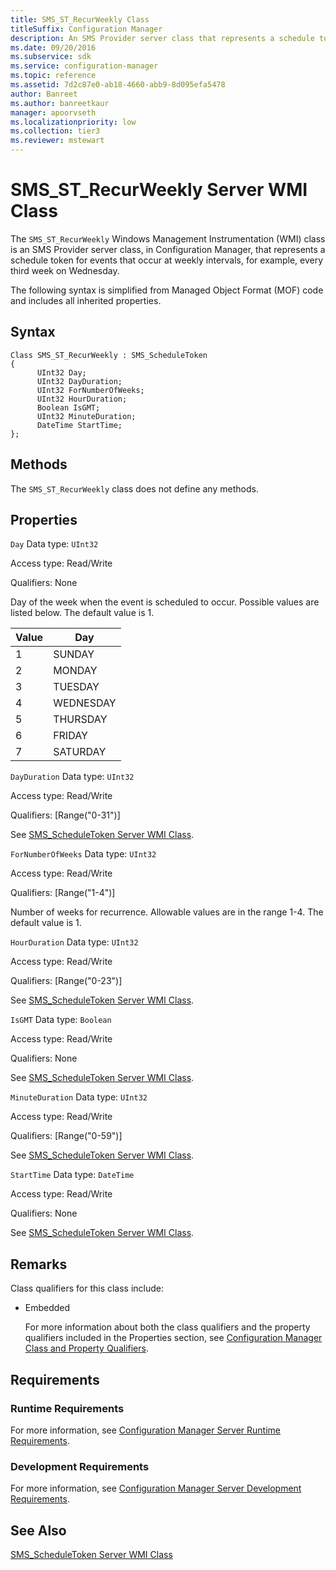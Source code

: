 ```yaml
---
title: SMS_ST_RecurWeekly Class
titleSuffix: Configuration Manager
description: An SMS Provider server class that represents a schedule token for events, which occur at weekly intervals, for example, every third week on Wednesday.
ms.date: 09/20/2016
ms.subservice: sdk
ms.service: configuration-manager
ms.topic: reference
ms.assetid: 7d2c87e0-ab18-4660-abb9-8d095efa5478
author: Banreet
ms.author: banreetkaur
manager: apoorvseth
ms.localizationpriority: low
ms.collection: tier3
ms.reviewer: mstewart
---
```

# SMS_ST_RecurWeekly Server WMI Class
The `SMS_ST_RecurWeekly` Windows Management Instrumentation (WMI) class is an SMS Provider server class, in Configuration Manager, that represents a schedule token for events that occur at weekly intervals, for example, every third week on Wednesday.

 The following syntax is simplified from Managed Object Format (MOF) code and includes all inherited properties.

## Syntax

```
Class SMS_ST_RecurWeekly : SMS_ScheduleToken
{
      UInt32 Day;
      UInt32 DayDuration;
      UInt32 ForNumberOfWeeks;
      UInt32 HourDuration;
      Boolean IsGMT;
      UInt32 MinuteDuration;
      DateTime StartTime;
};
```

## Methods
 The `SMS_ST_RecurWeekly` class does not define any methods.

## Properties
 `Day`
 Data type: `UInt32`

 Access type: Read/Write

 Qualifiers: None

 Day of the week when the event is scheduled to occur. Possible values are listed below. The default value is 1.

|Value|Day|
|-|-|
|1|SUNDAY|
|2|MONDAY|
|3|TUESDAY|
|4|WEDNESDAY|
|5|THURSDAY|
|6|FRIDAY|
|7|SATURDAY|

 `DayDuration`
 Data type: `UInt32`

 Access type: Read/Write

 Qualifiers: [Range("0-31")]

 See [SMS_ScheduleToken Server WMI Class](../../../../../develop/reference/core/servers/configure/sms_scheduletoken-server-wmi-class.md).

 `ForNumberOfWeeks`
 Data type: `UInt32`

 Access type: Read/Write

 Qualifiers: [Range("1-4")]

 Number of weeks for recurrence. Allowable values are in the range 1-4. The default value is 1.

 `HourDuration`
 Data type: `UInt32`

 Access type: Read/Write

 Qualifiers: [Range("0-23")]

 See [SMS_ScheduleToken Server WMI Class](../../../../../develop/reference/core/servers/configure/sms_scheduletoken-server-wmi-class.md).

 `IsGMT`
 Data type: `Boolean`

 Access type: Read/Write

 Qualifiers: None

 See [SMS_ScheduleToken Server WMI Class](../../../../../develop/reference/core/servers/configure/sms_scheduletoken-server-wmi-class.md).

 `MinuteDuration`
 Data type: `UInt32`

 Access type: Read/Write

 Qualifiers: [Range("0-59")]

 See [SMS_ScheduleToken Server WMI Class](../../../../../develop/reference/core/servers/configure/sms_scheduletoken-server-wmi-class.md).

 `StartTime`
 Data type: `DateTime`

 Access type: Read/Write

 Qualifiers: None

 See [SMS_ScheduleToken Server WMI Class](../../../../../develop/reference/core/servers/configure/sms_scheduletoken-server-wmi-class.md).

## Remarks
 Class qualifiers for this class include:

- Embedded

  For more information about both the class qualifiers and the property qualifiers included in the Properties section, see [Configuration Manager Class and Property Qualifiers](../../../../../develop/reference/misc/class-and-property-qualifiers.md).

## Requirements

### Runtime Requirements
 For more information, see [Configuration Manager Server Runtime Requirements](../../../../../develop/core/reqs/server-runtime-requirements.md).

### Development Requirements
 For more information, see [Configuration Manager Server Development Requirements](../../../../../develop/core/reqs/server-development-requirements.md).

## See Also
 [SMS_ScheduleToken Server WMI Class](../../../../../develop/reference/core/servers/configure/sms_scheduletoken-server-wmi-class.md)
